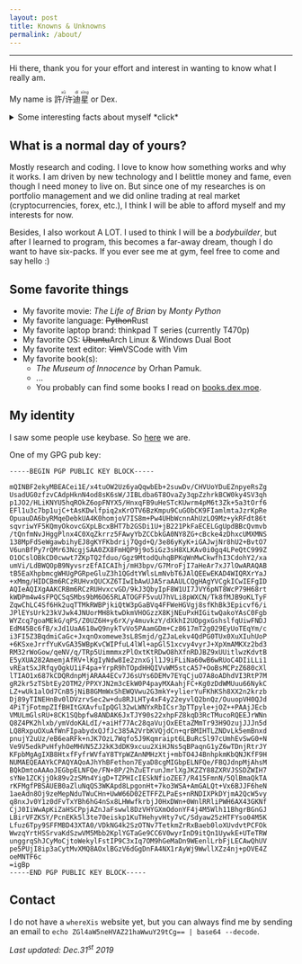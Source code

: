 ```yaml
---
layout: post
title: Knowns & Unknowns
permalink: /about/
---
```


<!-- You find it! Thank you for the effort! -->

***
Hi there, thank you for your effort and interest in wanting to know what I really am. 

My name is <ruby>許/许<rt>xǔ</rt>迪<rt>dí</rt>星<rt>xīng</rt></ruby> or Dex. 


<details> 
<summary>Some interesting facts about myself *click* </summary>

<ul> 

<li>
I had high school for 4 years (1 year exchange) and college for 5 years (1 year work).
<ul>
<li>
    <b>exchange:</b> I went to Finland during 2012-2013 for high school exchange.
</li>
<li>
    <b>work:</b> In 2019 I went to NTU(Singapore) for 0.5 year and ZJU(Hangzhou) for 0.5 year.
</li>
<li>
    I went THU(Beijing) for a week (between the above switch).
</li>
</ul>
</li>

<li>
I lived in a military-restricted area in China before (2005-2015).
</li>
<li>
I scored 145/150 on English for <a href="https://en.wikipedia.org/wiki/National_College_Entrance_Examination">Gaokao</a>.
</li>
<li>
My father is from Teochew and my mother is from Shanxi. My grandparents and my father speaks Teochew at home. However, I am not able to speak <ruby>潮州話<rt>Teochew</rt></ruby> (only a few phrases). My native language is <ruby>普通话<rt>Mandarin</rt></ruby>. English is full professional working proficiency and I can speak some <ruby>suomen kieli<rt>Finnish</rt></ruby>, <ruby>日本語<rt>Japanese</rt></ruby> and <ruby>español<rt>Spanish</rt></ruby>.
</li>
<li>
I can do a lot sports including but not limited to tennis, table tennis, swimming, golf, basketball, football (American/non-American), badminton, archery, baseball. <i>Disclosure: My highest grade of a course in university is body building (95/100)</i>
</li>
<li>
First touched computer when I was 7 on a Windows 95, but I only learned programming after getting into college.
</li>
<li>
My grandfather was actually born in Thailand and brought back to China when he was 2 years old. 
</li>
<li>
My father was adopted by <ruby>his parents<rt>my grandparents</rt> </ruby> and found his biological parents in his 40s.
</li>
</ul>

 
</details> 

## What is a normal day of yours?

Mostly research and coding. I love to know how something works and why it works. I am driven by new technology and I belittle money and fame, even though I need money to live on. But since one of my researches is on portfolio management and we did online trading at real market (cryptocurrencies, forex, etc.), I think I will be able to afford myself and my interests for now.

Besides, I also workout A LOT. I used to think I will be a *bodybuilder*, but after I learned to program, this becomes a far-away dream, though I do want to have six-packs. If you ever see me at gym, feel free to come and say hello :)

## Some favorite things

* My favorite movie: *The Life of Brian* by *Monty Python*
* My favorite language: ~~Python~~Rust
* My favorite laptop brand: thinkpad T series (currently T470p)
* My favorite OS: ~~Ubuntu~~Arch Linux & Windows Dual Boot 
* My favorite text editor: ~~Vim~~VSCode with Vim
* My favorite book(s):
  * *The Museum of Innocence* by Orhan Pamuk.
  * ...
  * You probably can find some books I read on [books.dex.moe](https://books.dex.moe).

## My identity

I saw some people use keybase. So [here](https://keybase.io/dexhunter) we are.

One of my GPG pub key:

```
-----BEGIN PGP PUBLIC KEY BLOCK-----

mQINBF2ekyMBEACei1E/x4tuOW2Uz6yaQqwbEb+2suwDv/CHVUoYDuEZnpyeRsZg
UsadUG0zfzvCAdpHknN4od8sK6sW/JIBLdba6T8OvaZy3qpZzhrkBCW0ky4SV3qh
p1JO2/HLiKNYU5hqROkZ6opFNYX5/HnxqFB9uHeSTcKUwrm4pM6t3Zk+5a3tOrf6
EFl1u3c7bp1ujC+tAsKDwlfpiq2xKrOTV6BzKmpu9CuGObCK9FIamlmtaJzrKpRe
OpuauDA6byRMqeDebkUA4K0homjoV7IS8m+Pw4UHbWcnnAhUzLO9Mz+ykRFdt86t
sqvriwYF5KQmyOkovcGXpLBcxBHT7b2GSDi1U+jB221PkFaECELGgUpdBBcQvmvb
/tQnfmNvJHggPlnx4C0XqZkrrz5FAwyYbZCCbkGA0NY8ZG+cBcke4zDhxcUMXMNS
138MpFdSeWgawbihyEJ8gKYFKbdrij7Qgd+Q/3e86yKyK+iGAJwjNr8hU2+BvtO7
V6unBfPy7rQMr63NcgjSAA0ZX8FmHQP9j9o5iGz3sH8XLKAv0i0gq4LPeQtC999Z
O1OCslOBkCD0cwwt7ZKpTQ2fduo/Ggz9MtodQuhqBPKqWnMwCkwfhI3CdohY2/xa
umVi/LdBWQOpB9NyvsrzEfAICAIhj/mH3bpv/G7MroFjI7aHeAr7xJ7lOwARAQAB
tB5EaXhpbmcgWHUgPGRpeGluZ3h1QGdtYWlsLmNvbT6JAlQEEwEKAD4WIQRXrYaJ
+xMmg/HIDCBm6RCzRUHvxQUCXZ6TIwIbAwUJA5raAAULCQgHAgYVCgkICwIEFgID
AQIeAQIXgAAKCRBm6RCzRUHvxcvGD/9kJ3QbyIpF8W1UI7JVY6pNT8WcP79H68rt
kWDPm4w4sFPQCSqSMbs9bM6O65RLATOGFF5vuU7hVLi8pWXCN/Tk8fMJB9oKLTyF
ZqwChLC4Sf6Hk2uqTTMkRWBPjkiQtW3pGaBVq4FFWeHGVgj8sfKhBk3Epicvf6/i
JPlEYsUrk23kVJwk4JNUorMH8ktwDkmVHOGzzX8KjNEuPxHIGitwQakoYAsC0Fgb
WYZcq7goaMEkG/qPS/Z0UZ6H+y6rX/y4muvkzY/dXkhI2UOpgxGshslfqUiwFNDJ
EdM45Bc6fB/xJd1UaA618wQ9nykTvVo5PAamGDm+Cz8617mT2g029EyUoTEqYm/c
i3FI5Z3BqdmiCaGc+JxqnOxomewe3sL8Smjd/gZJaLekv4QdPG0TUx0XuXIuhUoP
+6KSxeJrrfYuKvGA35WBpKvCWIPfuL4lWl+apGl51xcvy4vyrJ+XpXmAMKXz2bd3
RM32rWoGow/qeNV/q/TRp5UimmmxzPlOxtKtRDwO8hXfnRDJBZ9xUUitlwzKdvtB
E5yXUA282AmemjAfRV+lKgIyNdw8Ie2znxGjl1J9iFLiNa60wB6wRUoC4DIiLLi1
vREatSxJRfqyOgkU1iF4pa+YrpR9hTOpdHHQIVvWM5stcA57+OoBsMCPzZ680cXl
lTIAO1x687kCDQRdnpMjARAA4ECv7J6sUYs6DEMv7EYqCjuO7A8oADhdVI3RtP7M
gR2kr5zTSbtEy2OTM2/PPXYJN2m3cEkW0P4payMXAahjFC+Kg0zDdWMUuu66NykC
LZ+wUk1alOd7CnB5jNiB8GMmWxShEWQVwu2G3mkY+ylierYuFKhKSh8XX2n2krzb
Dj89yTINEHnBv0lDVzrvSec2w+du8RJLHTy4xF4y22eyvlQ2bnQz/OuuopVH0QJd
4PiTjFotmpZIfBHItGXAvfuIpQGl32wLWNYxRbICsr3pTTpyle+jOZ++PAAjJEcb
VMULmGlsRU+8CK1SQbpfw8ANDAK6JxTJY90s22xhpFZ8kqD3RcTMucoRQEEJrWNn
Q8Z4PK2hlxb/ymVdoKALdI/+aiHf77Ac28qaVujOxEEtaZMmTr93H9OzujJJJn5d
LQ8RxpuOXuAfWnFIpabydxQJfJc385A2VrbKVQjdCn+qrBMIHTLZNDvLk5emBnxd
pnujY2uUz/eB6eaRFk+nJK7OzL7Wqfo5J9Kqmraipt6LBuRcSl97cUmhEvSwG0+N
Ve9V5edkPvHfyhOeMHVN5ZJ2kK3dDK9xcuu2XiHJNs5qBPaqnG1yZ6wTDnjRtrJY
KFpbMgAgIXB8HtxfFyfrWVfaY8TYpWZAnNMHzXtj+mbTO4J4BnhpkmKbQNJKfF9H
NUMAEQEAAYkCPAQYAQoAJhYhBFethon7EyaD8cgMIGbpELNFQe/FBQJdnpMjAhsM
BQkDmtoAAAoJEGbpELNFQe/FN+8P/2hZuETrunJmrlXgJKZZY88ZXRVJSSDZWIH7
sYNe1ZCKjjOk89v2zSMn4YigD+TZPHIcIESkNfioZEE7/R415FmnN/5QlBmaQkTA
rKFMgfPBSAUEB0aZluNqQS3WKApd8LpgonHt+7ko3WSA+AmGALQt+Vx6BJJF6heN
1aeAdn8Oj9zeMepNduTWuCHn+UwW66D02ETFFZLPaEs+nRNDIXPkDYjmA2QcW5vy
q8nxJv0Y1z0dFvTxYBh6hG4nSx8LHWwfkrbjJ0HxDWn+0WnlRRliPWH6AX43GKNf
CjJ0IiWwApKiZaHSCPpjAZnJaFswwl8DzVHYGXmOdonYF4j4M5Wlh11BhgrBGnGJ
LBirVFZKSY/PcnEKk5l3te70eiskp1KuTHehyvHty7vC/Sdyaw25zHTFYso04M5K
Lfuz6Tpy9SFFMBD43XTA0/VDkNG4k2SzOTNv7TetkmZrRxBaeb0loXUvdvtPCFOk
WwzqYrtHSSrvaKdSzwVM5Mbb2KplYGTaGe9CC6V0wyrInD9itQn1UywkE+UTeTRW
unggrqShJCyMoCjtoWekylFstIP9C3xIq7OM9hGeMaDn9WEenlLrbFjLECAwQhUV
pe5PUjI8ip3aCytMvXMQ8AOxlBGzV6dGgDnFA4NX1rAyWj9WwllXZz4nj+pOVE4Z
oeMNTF6c
=igBp
-----END PGP PUBLIC KEY BLOCK-----
```

## Contact

I do not have a `whereXis` website yet, but you can always find me by sending an email to `echo ZGl4aW5neHVAZ21haWwuY29tCg== | base64 --decode`.

*Last updated: Dec.31<sup>st</sup> 2019*
